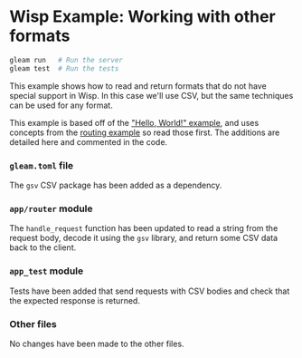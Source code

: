 # Wisp Example: Working with other formats

```sh
gleam run   # Run the server
gleam test  # Run the tests
```

This example shows how to read and return formats that do not have special
support in Wisp. In this case we'll use CSV, but the same techniques can be used
for any format.

This example is based off of the ["Hello, World!" example][hello], and uses
concepts from the [routing example][routing] so read those first. The additions
are detailed here and commented in the code.

[hello]: https://github.com/lpil/wisp/tree/main/examples/src/hello_world
[routing]: https://github.com/lpil/wisp/tree/main/examples/src/routing

### `gleam.toml` file

The `gsv` CSV package has been added as a dependency.

### `app/router` module

The `handle_request` function has been updated to read a string from the
request body, decode it using the `gsv` library, and return some CSV data
back to the client.

### `app_test` module

Tests have been added that send requests with CSV bodies and check that the
expected response is returned.

### Other files

No changes have been made to the other files.
